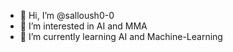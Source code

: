 - 👋 Hi, I’m @salloush0-0
- 👀 I’m interested in AI and MMA
- 🌱 I’m currently learning AI and Machine-Learning
